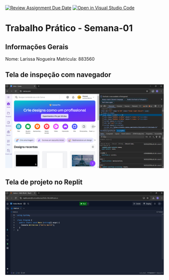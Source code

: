 [![Review Assignment Due Date](https://classroom.github.com/assets/deadline-readme-button-22041afd0340ce965d47ae6ef1cefeee28c7c493a6346c4f15d667ab976d596c.svg)](https://classroom.github.com/a/obNX3F-y)
[![Open in Visual Studio Code](https://classroom.github.com/assets/open-in-vscode-2e0aaae1b6195c2367325f4f02e2d04e9abb55f0b24a779b69b11b9e10269abc.svg)](https://classroom.github.com/online_ide?assignment_repo_id=18253843&assignment_repo_type=AssignmentRepo)
# Trabalho Prático - Semana-01

## Informações Gerais
Nome: Larissa Nogueira
Matricula: 883560

## Tela de inspeção com navegador
![IMAGEM](InspecaoNavegador.png)

## Tela de projeto no Replit
![IMAGEM](ProjetoReplit.png)
